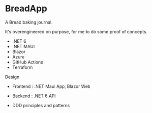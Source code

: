 # BreadApp

A Bread baking journal.

It's overengineered on purpose, for me to do some proof of concepts.

- .NET 6
- .NET MAUI
- Blazor
- Azure
- GitHub Actions
- Terraform


Design

- Frontend : .NET Maui App, Blazor Web

- Backend : .NET 6 API 

- DDD principles and patterns
